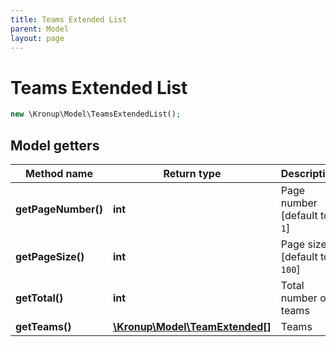 ```yaml
---
title: Teams Extended List
parent: Model
layout: page
---
```


# Teams Extended List

```php
new \Kronup\Model\TeamsExtendedList();
```

## Model getters

Method name | Return type | Description
------------ | ------------- | -------------
**getPageNumber()** | **int** | Page number   [default to `1`]
**getPageSize()** | **int** | Page size   [default to `100`]
**getTotal()** | **int** | Total number of teams
**getTeams()** | [**\Kronup\Model\TeamExtended[]**](../TeamExtended) | Teams

